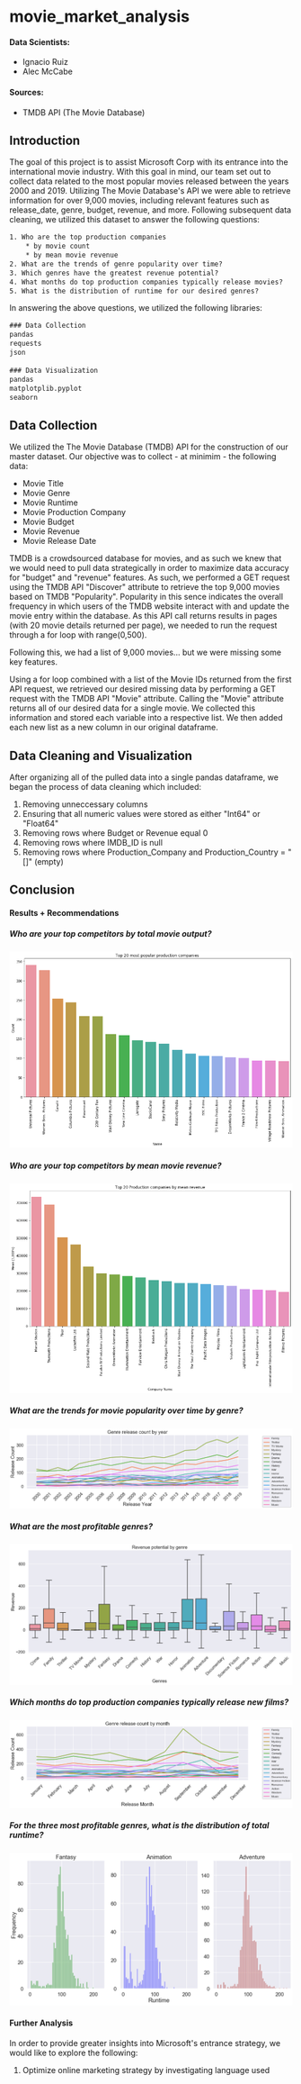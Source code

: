# movie_market_analysis

#### Data Scientists:
- Ignacio Ruiz
- Alec McCabe

#### Sources:
- TMDB API (The Movie Database)


## Introduction

The goal of this project is to assist Microsoft Corp with its entrance into the international movie industry. With this goal in mind, our team set out to collect data related to the most popular movies released between the years 2000 and 2019. Utilizing The Movie Database's API we were able to retrieve information for over 9,000 movies, including relevant features such as release_date, genre, budget, revenue, and more. Following subsequent data cleaning, we utilized this dataset to answer the following questions:

```
1. Who are the top production companies
    * by movie count
    * by mean movie revenue
2. What are the trends of genre popularity over time?
3. Which genres have the greatest revenue potential?
4. What months do top production companies typically release movies?
5. What is the distribution of runtime for our desired genres?
```

In answering the above questions, we utilized the following libraries:

```
### Data Collection
pandas
requests
json

### Data Visualization
pandas
matplotplib.pyplot
seaborn
```


## Data Collection

We utilized the The Movie Database (TMDB) API for the construction of our master dataset. Our objective was to collect - at minimim - the following data:
- Movie Title
- Movie Genre
- Movie Runtime
- Movie Production Company
- Movie Budget
- Movie Revenue
- Movie Release Date

TMDB is a crowdsourced database for movies, and as such we knew that we would need to pull data strategically in order to maximize data accuracy for "budget" and "revenue" features. As such, we performed a GET request using the TMDB API "Discover" attribute to retrieve the top 9,000 movies based on TMDB "Popularity". Popularity in this sence indicates the overall frequency in which users of the TMDB website interact with and update the movie entry within the database. As this API call returns results in pages (with 20 movie details returned per page), we needed to run the request through a for loop with range(0,500).

Following this, we had a list of 9,000 movies... but we were missing some key features.

Using a for loop combined with a list of the Movie IDs returned from the first API request, we retrieved our desired missing data by performing a GET request with the TMDB API "Movie" attribute. Calling the "Movie" attribute returns all of our desired data for a single movie. We collected this information and stored each variable into a respective list. We then added each new list as a new column in our original dataframe.


## Data Cleaning and Visualization

After organizing all of the pulled data into a single pandas dataframe, we began the process of data cleaning which included:

1. Removing unneccessary columns
2. Ensuring that all numeric values were stored as either "Int64" or "Float64"
3. Removing rows where Budget or Revenue equal 0
4. Removing rows where IMDB_ID is null
5. Removing rows where Production_Company and Production_Country = "[]" (empty)


## Conclusion

#### Results + Recommendations

##### Who are your top competitors by total movie output?

![Image](companies_count.png?raw=true)

##### Who are your top competitors by mean movie revenue?

![Image](companies_mean.png?raw=true)

##### What are the trends for movie popularity over time by genre?

![Image](genre_by_year.png?raw=true)

##### What are the most profitable genres?

![Image](histogram_no_outliers.png?raw=true)

##### Which months do top production companies typically release new films?

![Image](genre_by_month.png?raw=true)

##### For the three most profitable genres, what is the distribution of total runtime?

![Image](histogram.png?raw=true)



#### Further Analysis

In order to provide greater insights into Microsoft's entrance strategy, we would like to explore the following:

1. Optimize online marketing strategy by investigating language used 



























